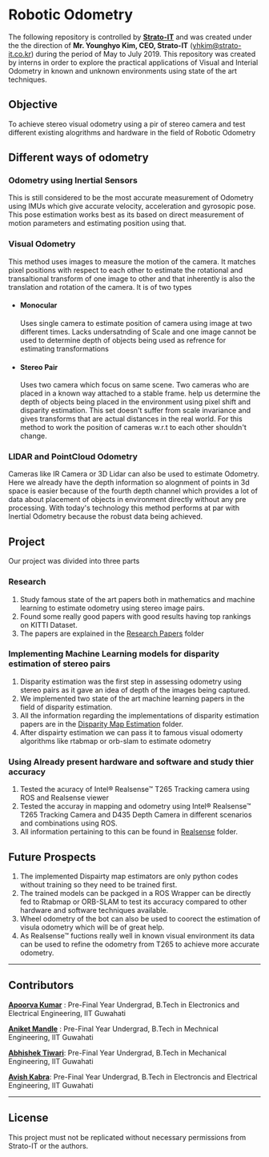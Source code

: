 # Robotic Odometry

The following repository is controlled by **[Strato-IT](https://stratoitkorea.com)** and was created under the
the direction of **Mr. Younghyo Kim, CEO, Strato-IT** (yhkim@strato-it.co.kr) during the period of May to July 2019. This repository was created by interns in order to explore the practical applications of Visual and Interial Odometry in known and unknown environments using state of the art techniques. 

## Objective

To achieve stereo visual odometry using a pir of stereo camera and test different existing alogrithms and hardware in the field of Robotic Odometry

## Different ways of odometry 

### Odometry using Inertial Sensors

This is still considered to be the most accurate measurement of Odometry using IMUs which give accurate velocity, acceleration and gyrosopic pose. This pose estimation works best as its based on direct measurement of motion parameters and estimating position using that.

### Visual Odometry

This method uses images to measure the motion of the camera. It matches pixel positions with respect to each other to estimate the rotational and transaltional transform of one image to other and that inherently is also the translation and rotation of the camera. It is of two types

- #### Monocular

    Uses single camera to estimate position of camera using image at two different times. Lacks undersatnding of Scale and one image cannot be used to determine depth of objects being used as refrence for estimating transformations

- #### Stereo Pair

    Uses two camera which focus on same scene. Two cameras who are placed in a known way attached to a stable frame. help us determine the depth of objects being placed in the environment using pixel shift and disparity estimation. This set doesn't suffer from scale invariance and gives transforms that are actual distances in the real world. For this method to work the position of cameras w.r.t to each other shouldn't change.

### LIDAR and PointCloud Odometry

Cameras like IR Camera or 3D Lidar can also be used to estimate Odometry. Here we already have the depth information so alognment of points in 3d space is easier because of the fourth depth channel which provides a lot of data about placement of objects in environment directly without any pre processing. With today's technology this method performs at par with Inertial Odometry because the robust data being achieved.

## Project

Our project was divided into three parts 
### Research

1. Study famous state of the art papers both in mathematics and machine learning to estimate odometry using stereo image pairs.
2. Found some really good papers with good results having top rankings on KITTI Dataset. 
3. The papers are explained in the [Research Papers](https://github.com/stratoit/internship_2019/tree/master/Research_Paper) folder

### Implementing Machine Learning models for disparity estimation of stereo pairs

1. Disparity estimation was the first step in assessing odometry using stereo pairs as it gave an idea of depth of the images being captured.
2. We implemented two state of the art machine learning papers in the field of disparity estimation.
3. All the information regarding the implementations of disparity estimation papers are in the [Disparity Map Estimation](https://github.com/stratoit/internship_2019/tree/master/Disparity_Map_Estimation) folder. 
4. After dispairty estimation we can pass it to famous visual odomerty algorithms like rtabmap or orb-slam to estimate odometry

### Using Already present hardware and software and study thier accuracy

1. Tested the acuracy of Intel&reg; Realsense&trade; T265 Tracking camera using ROS and Realsense viewer
2. Tested the accuray in mapping and odometry using Intel&reg; Realsense&trade; T265 Tracking Camera and D435 Depth Camera in different scenarios and combinations using ROS.
3. All information pertaining to this can be found in [Realsense](https://github.com/stratoit/internship_2019/tree/master/Realsense) folder.

## Future Prospects

1. The implemented Dispairty map estimators are only python codes without training so they need to be trained first.
2. The trained models can be packged in a ROS Wrapper can be directly fed to Rtabmap or ORB-SLAM to test its accuracy compared to other hardware and software techniques available.
3. Wheel odometry of the bot can also be used to coorect the estimation of visula odometry which will be of great help. 
4. As Realsense&trade; fuctions really well in known visual environment its data can be used to refine the odometry from T265 to achieve more accurate odometry.

-------

## Contributors

**[Apoorva Kumar](https://cybr17crwlr.github.io)** : Pre-Final Year Undergrad, B.Tech in Electronics and Electrical Engineering, IIT Guwahati

**[Aniket Mandle](https://linkedin.com/in/aniketmandle)** : Pre-Final Year Undergrad, B.Tech in Mechnical Engineering, IIT Guwahati

**[Abhishek Tiwari](https://linkedin.com/in/abhishektiwari18448)**: Pre-Final Year Undergrad, B.Tech in Mechanical Engineering, IIT Guwahati

**[Avish Kabra](https://linkedin.com/in/avish-kabra)**: Pre-Final Year Undergrad, B.Tech in Electroncis and Electrical Engineering, IIT Guwahati

-------

## License

This project must not be replicated without necessary permissions from Strato-IT or the authors.

